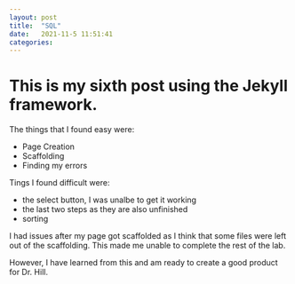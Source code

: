 ```yaml
---
layout: post
title:  "SQL"
date:   2021-11-5 11:51:41
categories:
---
```

# This is my sixth post using the Jekyll framework.
The things that I found easy were:
- Page Creation
- Scaffolding
- Finding my errors

Tings I found difficult were:
- the select button, I was unalbe to get it working
- the last two steps as they are also unfinished
- sorting

I had issues after my page got scaffolded as I think that some files were left out of the scaffolding. This made me unable to complete the rest of the lab.  

However, I have learned from this and am ready to create a good product for Dr. Hill. 

